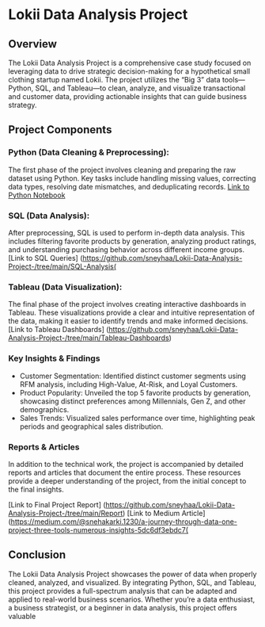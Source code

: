 # Lokii Data Analysis Project

## Overview
The Lokii Data Analysis Project is a comprehensive case study focused on leveraging data to drive strategic decision-making for a hypothetical small clothing startup named Lokii. The project utilizes the “Big 3” data tools—Python, SQL, and Tableau—to clean, analyze, and visualize transactional and customer data, providing actionable insights that can guide business strategy.

## Project Components

### Python (Data Cleaning & Preprocessing):

The first phase of the project involves cleaning and preparing the raw dataset using Python. Key tasks include handling missing values, correcting data types, resolving date mismatches, and deduplicating records.
[Link to Python Notebook]( https://github.com/sneyhaa/Lokii-Data-Analysis-Project-/tree/main/Python-Data-Cleaning)
### SQL (Data Analysis):

After preprocessing, SQL is used to perform in-depth data analysis. This includes filtering favorite products by generation, analyzing product ratings, and understanding purchasing behavior across different income groups.
[Link to SQL Queries] (https://github.com/sneyhaa/Lokii-Data-Analysis-Project-/tree/main/SQL-Analysis(

### Tableau (Data Visualization):

The final phase of the project involves creating interactive dashboards in Tableau. These visualizations provide a clear and intuitive representation of the data, making it easier to identify trends and make informed decisions.
[Link to Tableau Dashboards] (https://github.com/sneyhaa/Lokii-Data-Analysis-Project-/tree/main/Tableau-Dashboards)

### Key Insights & Findings

- Customer Segmentation: Identified distinct customer segments using RFM analysis, including High-Value, At-Risk, and Loyal Customers.
- Product Popularity: Unveiled the top 5 favorite products by generation, showcasing distinct preferences among Millennials, Gen Z, and other demographics.
- Sales Trends: Visualized sales performance over time, highlighting peak periods and geographical sales distribution.

### Reports & Articles
In addition to the technical work, the project is accompanied by detailed reports and articles that document the entire process. These resources provide a deeper understanding of the project, from the initial concept to the final insights.

[Link to Final Project Report] (https://github.com/sneyhaa/Lokii-Data-Analysis-Project-/tree/main/Report)
[Link to Medium Article] (https://medium.com/@snehakarki.1230/a-journey-through-data-one-project-three-tools-numerous-insights-5dc6df3ebdc7(

## Conclusion
The Lokii Data Analysis Project showcases the power of data when properly cleaned, analyzed, and visualized. By integrating Python, SQL, and Tableau, this project provides a full-spectrum analysis that can be adapted and applied to real-world business scenarios. Whether you’re a data enthusiast, a business strategist, or a beginner in data analysis, this project offers valuable
